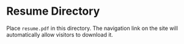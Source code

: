 # Resume Directory

Place `resume.pdf` in this directory. The navigation link on the site will automatically allow visitors to download it.

